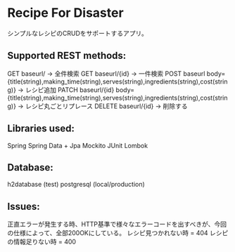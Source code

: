# Recipe For Disaster

シンプルなレシピのCRUDをサポートするアプリ。

## Supported REST methods:
GET baseurl/ -> 全件検索
GET baseurl/{id} -> 一件検索
POST baseurl body={title(string),making_time(string),serves(string),ingredients(string),cost(string)} -> レシピ追加
PATCH baseurl/{id} body={title(string),making_time(string),serves(string),ingredients(string),cost(string)} -> レシピ丸ごとリプレース
DELETE baseurl/{id} -> 削除する

## Libraries used:
Spring
Spring Data + Jpa
Mockito
JUnit
Lombok

## Database:
h2database (test)
postgresql (local/production)

## Issues:

正直エラーが発生する時、HTTP基準で様々なエラーコードを出すべきが、今回の仕様によって、全部200OKにしている。
レシピ見つかれない時 = 404
レシピの情報足りない時 = 400
